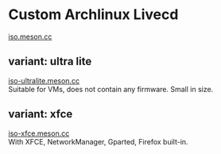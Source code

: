 # Custom Archlinux Livecd
[iso.meson.cc](https://iso.meson.cc)  

## variant: ultra lite
[iso-ultralite.meson.cc](https://iso-ultralite.meson.cc)  
Suitable for VMs, does not contain any firmware. Small in size.  

## variant: xfce
[iso-xfce.meson.cc](https://iso-xfce.meson.cc)  
With XFCE, NetworkManager, Gparted, Firefox built-in.  
